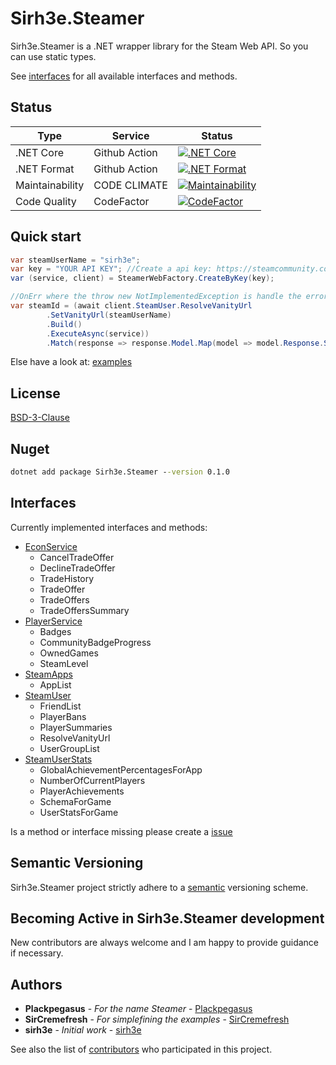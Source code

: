 ﻿# Sirh3e.Steamer

Sirh3e.Steamer is a .NET wrapper library for the Steam Web API. So you can use static types.

See [interfaces](#interfaces) for all available interfaces and methods.

## Status

| Type            | Service       | Status                                                                                                                                                       |
|-----------------|---------------|--------------------------------------------------------------------------------------------------------------------------------------------------------------|
| .NET Core       | Github Action | [![.NET Core](https://github.com/sirh3e/Steamer/actions/workflows/dotnet-core.yml/badge.svg)](https://github.com/sirh3e/Steamer/actions/workflows/dotnet-core.yml)                                                                                 |
| .NET Format     | Github Action | [![.NET Format](https://github.com/sirh3e/Steamer/actions/workflows/dotnet-format.yml/badge.svg)](https://github.com/sirh3e/Steamer/actions/workflows/dotnet-format.yml)                                                                             |
| Maintainability | CODE CLIMATE  | [![Maintainability](https://api.codeclimate.com/v1/badges/3dcc070246ce930ea7c9/maintainability)](https://codeclimate.com/github/sirh3e/Steamer/maintainability) |
| Code Quality    | CodeFactor    | [![CodeFactor](https://www.codefactor.io/repository/github/sirh3e/steamer/badge)](https://www.codefactor.io/repository/github/sirh3e/steamer) |

## Quick start

```csharp
var steamUserName = "sirh3e";
var key = "YOUR API KEY"; //Create a api key: https://steamcommunity.com/dev/apikey keepit secure
var (service, client) = SteamerWebFactory.CreateByKey(key);

//OnErr where the throw new NotImplementedException is handle the error your self :D
var steamId = (await client.SteamUser.ResolveVanityUrl
        .SetVanityUrl(steamUserName)
        .Build()
        .ExecuteAsync(service))
        .Match(response => response.Model.Map(model => model.Response.SteamId).UnwrapOrDefault(), error => throw new NotImplementedException());
```

Else have a look at: [examples](https://github.com/sirh3e/Steamer/tree/development/examples)

## License

[BSD-3-Clause](https://github.com/sirh3e/Steamer/blob/master/LICENSE.txt)

## Nuget

```cmd
dotnet add package Sirh3e.Steamer --version 0.1.0
```

## Interfaces

Currently implemented interfaces and methods:

- [EconService](https://partner.steamgames.com/doc/webapi/IEconService)
  - CancelTradeOffer
  - DeclineTradeOffer
  - TradeHistory  
  - TradeOffer
  - TradeOffers
  - TradeOffersSummary
- [PlayerService](https://partner.steamgames.com/doc/webapi/IPlayerService)
  - Badges
  - CommunityBadgeProgress
  - OwnedGames
  - SteamLevel
- [SteamApps](https://partner.steamgames.com/doc/webapi/ISteamApps)
  - AppList
- [SteamUser](https://partner.steamgames.com/doc/webapi/ISteamUser)
  - FriendList
  - PlayerBans
  - PlayerSummaries
  - ResolveVanityUrl
  - UserGroupList
- [SteamUserStats](https://partner.steamgames.com/doc/webapi/ISteamUserStats)
  - GlobalAchievementPercentagesForApp
  - NumberOfCurrentPlayers
  - PlayerAchievements
  - SchemaForGame
  - UserStatsForGame

Is a method or interface missing please create a [issue](https://github.com/sirh3e/Steamer/issues/new?assignees=&labels=enhancement&template=feature_request.md&title=%5BENHANCEMENT%5D)

## Semantic Versioning

Sirh3e.Steamer project strictly adhere to a [semantic](https://semver.org/) versioning scheme.

## Becoming Active in Sirh3e.Steamer development

New contributors are always welcome and I am happy to provide guidance if necessary.

## Authors

- **Plackpegasus** - *For the name Steamer* - [Plackpegasus](https://github.com/Plackpegasus)
- **SirCremefresh** - *For simplefining the examples* - [SirCremefresh](https://github.com/SirCremefresh)
- **sirh3e** - *Initial work* - [sirh3e](https://github.com/sirh3e)

See also the list of [contributors](https://github.com/sirh3e/Steamer/contributors) who participated in this project.

